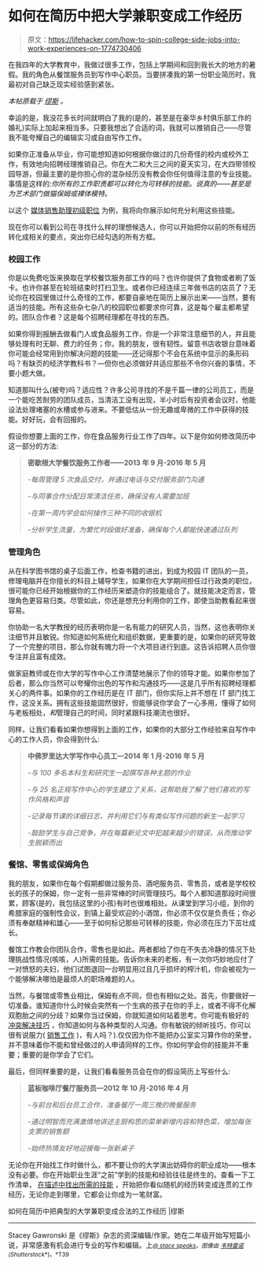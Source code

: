 # 如何在简历中把大学兼职变成工作经历

> 原文：<https://lifehacker.com/how-to-spin-college-side-jobs-into-work-experiences-on-1774730406>

在我四年的大学教育中，我做过很多工作，包括上学期间和回到我长大的地方的暑假。我的角色从餐馆服务员到写作中心职员。当要拼凑我的第一份职业简历时，我最初对自己缺乏现实经验感到紧张。



*本帖原载于* [*缪斯*](https://www.themuse.com/advice/how-to-spin-typical-college-side-jobs-into-legitimate-work-experiences-on-your-resume) *。*

幸运的是，我没花多长时间就明白了我的(是的，甚至是在豪华乡村俱乐部工作的婚礼)实际上加起来相当多。只要我想出了合适的词，我就可以推销自己——尽管我不能夸耀自己的编辑实习或自由写作工作。

如果你正准备从毕业，你可能想知道如何根据你做过的几份奇怪的校内或校外工作，有效地向招聘经理推销自己。你在大二和大三之间的夏天实习，在大四带领校园导游，但最主要的是你担心你的混杂经历没有教会你任何值得注意的专业技能。事情是这样的:*你所有的工作职责都可以转化为可转移的技能。说真的——甚至是为艺术部门做猫保姆或裸体模特。*

以这个 [媒体销售助理初级职位](https://www.themuse.com/jobs/taboola/media-sales-associate-5b2846) 为例，我将向你展示如何充分利用这些技能。

现在你可以看到公司在寻找什么样的理想候选人，你可以开始把你以前的所有经历转化成相关的要点，突出你已经勾选的所有方框。

### 校园工作

你是以免费吃饭来换取在学校餐饮服务部工作的吗？也许你提供了食物或者刷了饭卡。也许你甚至在轮班结束时打扫卫生。或者你已经连续三年做书店的店员了？无论你在校园里做过什么奇怪的工作，都要自豪地在简历上展示出来——当然，要有适当的技能。所有这些杂七杂八的校园职位都要求你可靠，这是每个雇主都希望的。团队合作者？这是每个招聘经理都在寻找的东西。

如果你得到报酬去做看门人或食品服务工作，你是一个非常注意细节的人，并且能够处理有时无聊、费力的任务；你，我的朋友，很有韧性。留意书店收银台意味着你可能会经常用到你解决问题的技能——还记得那个不会在系统中显示的条形码吗？有缺页的经济学教科书？—但你也必须做好并适应那些不令你兴奋的事情，不要小题大做。

知道那叫什么(被夸)吗？适应性？许多公司寻找的不是千篇一律的公司员工，而是一个能吃苦耐劳的团队成员，当清洁工没有出现，半小时后有投资者会议时，他能设法处理堵塞的水槽或参与进来。不要低估从一份无趣或卑微的工作中获得的技能。好好玩，会有回报的。

假设你想要上面的工作，你在食品服务行业工作了四年。以下是你如何修改简历中这一部分的方法:

> **密歇根大学餐饮服务工作者——2013 年 9 月-2016 年 5 月**
> 
> *-每周管理 5 次食品交付，并通过电话与交付服务部门沟通*
> 
> *-与同事合作分配日常清洁任务，确保没有人需要加班*
> 
> *-在第一周内学会如何操作三种不同的收银机*
> 
> *-分析学生流量，为繁忙时段做好准备，确保每个人都能快速通过队列*

### **管理角色**

从在科学图书馆的桌子后面工作，检查书籍的进出，到成为校园 IT 团队的一员，修理电脑并在你擅长的科目上辅导学生，如果你在大学期间担任过行政类的职位，很可能你已经开始根据你的工作经历来塑造你的技能组合了。就技能决定而言，管理角色更容易归类。尽管如此，你还是想充分利用你的工作，即使当助教看起来很容易。

你协助一名大学教授的经历表明你是一名有能力的研究人员，当然，这也表明你关注细节并且敏锐。你知道如何系统化和组织数据，更重要的是，如果你的研究导致了一个完整的项目，那么你就有魄力将一个大项目进行到底。这告诉招聘人员你很专注并且富有成效。

做家庭教师或在你大学的写作中心工作清楚地展示了你的领导才能。如果你参加了后者，那么你当然可以夸耀你出色的写作和沟通技巧——这是几乎所有招聘经理都关心的两件事。如果你的工作经历是在 IT 部门，但你实际上并不想在 IT 部门找工作，这没关系。拥有这些技能固然很好，但能够说你学会了一心多用，懂得了如何与老板相处，*和*管理自己的时间，同时紧跟科技潮流也很好。

同样，让我们看看如果你想得到上面的工作，如果你的大部分工作经验来自写作中心的工作人员，你会得到什么:

> **中佛罗里达大学写作中心员工—2014 年 1 月-2016 年 5 月**
> 
> *-与 100 多名本科生和研究生一起撰写各种主题的作业*
> 
> *-与 25 名正规写作中心的学生建立了关系，这帮助我了解了他们喜欢的写作风格和声音*
> 
> *-记录每节课的详细日志，并利用它们与有类似写作问题的新生一起学习*
> 
> *-鼓励学生与自己竞争，并在每篇新论文中犯越来越少的错误，从而推动学生脱颖而出*

### **餐馆、零售或保姆角色**

我的朋友，如果你在每个假期都做过服务员、酒吧服务员、零售员，或者是学校校长的孩子的保姆，你一定有一些非常棒的时间管理技巧。每个人都知道那段时间很累，顾客(是的，我包括这里的小孩)有时也很难相处。从课堂到学习小组，到你的希腊家庭的强制性会议，到镇上最受欢迎的小酒馆，你必须不仅仅是负责任；你必须有奉献精神和雄心——至于如何标记那些可转移的技能，你必须在压力下茁壮成长。

餐馆工作教会你团队合作，零售也是如此。两者都给了你在不失去冷静的情况下处理挑战性情况(咳咳，人)所需的技能。告诉你未来的老板，有一次你巧妙地应付了一对愤怒的夫妇，他们试图退回一台明显用过且几乎损坏的榨汁机，你会被视为一个能够解决哪怕是最烦人的职场难题的人。

当然，与餐馆或零售业相比，保姆有点不同，但也有相似之处。首先，你要做好一切准备。谁知道你什么时候会突然有一个生病的孩子在你的手上，或者不得不化解双胞胎之间的分歧？如果你当过保姆，你就知道如何站着思考。你可能有极好的 [冲突解决技巧](https://www.themuse.com/advice/heres-the-reason-why-you-and-your-coworker-always-misunderstand-each-other) ，你知道如何与各种类型的人沟通。你有敏锐的倾听技巧，你可以很有说服力( [销售工作](https://www.themuse.com/advice/the-secret-to-landing-a-sales-job-is-selling-yourselfheres-how) )，有人吗？).仅仅因为你不能把办公室实习算作你的荣誉，并不意味着你不能和曾经做过的人申请同样的工作。你如何学会你的技能并不重要；重要的是你学会了它们。

最后，但同样重要的是，让我们看看服务员会在你的假设简历上写些什么:

> **蓝板咖啡厅餐厅服务员—2012 年 10 月-2016 年 4 月**
> 
> *-与前台和后台员工合作，准备餐厅一周三晚的晚餐服务*
> 
> *-通过明智而充满激情地讲述主厨构思的菜单新增内容和特色菜，增加每张支票的销售额*
> 
> *-始终热情友好地迎接每一张新桌子*

无论你在开始找工作时做什么，都不要让你的大学演出妨碍你的职业成功——根本没有必要。你在开始职业生涯“之前”学到的技能和经验往往是终生的。查看一下工作清单， [在描述中找出所需的技能](https://www.themuse.com/advice/3-easy-ways-you-can-use-the-job-description-to-get-an-interview-that-no-one-else-will-think-of) ，开始把你看似随机的经历转变成连贯的工作经历，无论你走到哪里，它都会让你成为一笔财富。

如何在简历中把典型的大学兼职变成合法的工作经历 |缪斯

* * *

Stacey Gawronski 是《缪斯》杂志的资深编辑/作家。她在二年级开始写短篇小说，非常感激有机会进行专业的写作和编辑。上[<small>*@ stace speaks*</small>](http://www.twitter.com/stacespeaks)<small>*。图像由*</small> [<small>*韦特雷诺*</small>](http://www.shutterstock.com/pic-302467703/stock-vector-barista-making-a-coffee-to-go-at-the-counter-of-a-coffee-shop-flat-illustration-vector-stock.html)<small>*(*</small><small>*Shutterstock*</small><small>*)。*T39</small>